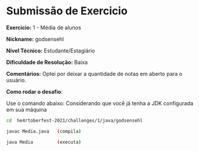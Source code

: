 # Submissão de Exercicio

**Exercicio:** 1 - Média de alunos

**Nickname:** godsensehl

**Nível Técnico:** Estudante/Estagiário

**Dificuldade de Resolução:** Baixa

**Comentários:** Optei por deixar a quantidade de notas em aberto para o usuário.

**Como rodar o desafio**: 

Use o comando abaixo: Considerando que você já tenha a JDK configurada em sua máquina

```bash
cd  he4rtoberfest-2021/challenges/1/java/godsensehl

javac Media.java   (compila)

java Media         (executa)
```